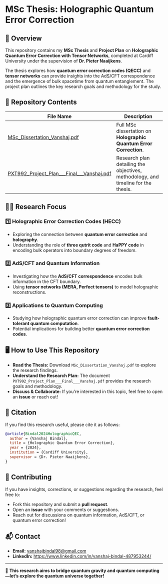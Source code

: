 # MSc Thesis: Holographic Quantum Error Correction

## 📜 Overview
This repository contains my **MSc Thesis** and **Project Plan** on **Holographic Quantum Error Correction with Tensor Networks**, completed at Cardiff University under the supervision of **Dr. Pieter Naaijkens**.

The thesis explores how **quantum error correction codes (QECC)** and **tensor networks** can provide insights into the AdS/CFT correspondence and the emergence of bulk spacetime from quantum entanglement. The project plan outlines the key research goals and methodology for the study.

## 📂 Repository Contents

| File Name | Description |
|-----------|------------|
| [MSc_Dissertation_Vanshaj.pdf](MSc_Dissertation_Vanshaj.pdf) | Full MSc dissertation on **Holographic Quantum Error Correction**. |
| [PXT992_Project_Plan___Final___Vanshaj.pdf](PXT992_Project_Plan___Final___Vanshaj.pdf) | Research plan detailing the objectives, methodology, and timeline for the thesis. |

## 🧑‍🔬 Research Focus
### **1️⃣ Holographic Error Correction Codes (HECC)**
- Exploring the connection between **quantum error correction** and **holography**.
- Understanding the role of **three qutrit code** and **HaPPY code** in encoding bulk operators into boundary degrees of freedom.

### **2️⃣ AdS/CFT and Quantum Information**
- Investigating how the **AdS/CFT correspondence** encodes bulk information in the CFT boundary.
- Using **tensor networks (MERA, Perfect tensors)** to model holographic reconstructions.

### **3️⃣ Applications to Quantum Computing**
- Studying how holographic quantum error correction can improve **fault-tolerant quantum computation**.
- Potential implications for building better **quantum error correction codes**.

## 🖥️ How to Use This Repository
- **Read the Thesis:** Download `MSc_Dissertation_Vanshaj.pdf` to explore the research findings.
- **Understand the Research Plan:** The document `PXT992_Project_Plan___Final___Vanshaj.pdf` provides the research goals and methodology.
- **Discuss & Collaborate:** If you're interested in this topic, feel free to open an **issue** or reach out!

## 📖 Citation
If you find this research useful, please cite it as follows:

```bibtex
@article{Bindal2024HolographicQEC,
  author = {Vanshaj Bindal},
  title = {Holographic Quantum Error Correction},
  year = {2024},
  institution = {Cardiff University},
  supervisor = {Dr. Pieter Naaijkens},
}
```

## 🤝 Contributing
If you have insights, corrections, or suggestions regarding the research, feel free to:
- Fork this repository and submit a **pull request**.
- Open an **issue** with your comments or suggestions.
- Reach out for discussions on quantum information, AdS/CFT, or quantum error correction!

## 📬 Contact
- **Email:** vanshajbindal98@gmail.com
- **LinkedIn:** https://www.linkedin.com/in/vanshaj-bindal-487953244/


---
🚀 **This research aims to bridge quantum gravity and quantum computing—let’s explore the quantum universe together!**
